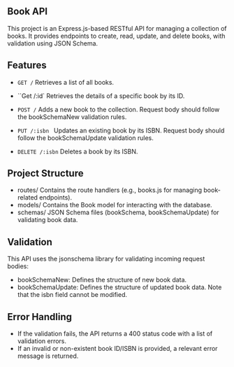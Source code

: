 ## Book API

This project is an Express.js-based RESTful API for managing a collection of books. It provides endpoints to create, read, update, and delete books, with validation using JSON Schema.

## Features

- `GET /`
Retrieves a list of all books.
 
- ``Get /:id`
Retrieves the details of a specific book by its ID.
 
- `POST /`
Adds a new book to the collection.
Request body should follow the bookSchemaNew validation rules.

- `PUT /:isbn `
Updates an existing book by its ISBN.
Request body should follow the bookSchemaUpdate validation rules.

- `DELETE /:isbn`
Deletes a book by its ISBN.

## Project Structure
- routes/
Contains the route handlers (e.g., books.js for managing book-related endpoints).
- models/
Contains the Book model for interacting with the database.
- schemas/
JSON Schema files (bookSchema, bookSchemaUpdate) for validating book data.

## Validation
This API uses the jsonschema library for validating incoming request bodies:

- bookSchemaNew: Defines the structure of new book data.
- bookSchemaUpdate: Defines the structure of updated book data. Note that the isbn field cannot be modified.

## Error Handling
- If the validation fails, the API returns a 400 status code with a list of validation errors.
- If an invalid or non-existent book ID/ISBN is provided, a relevant error message is returned.